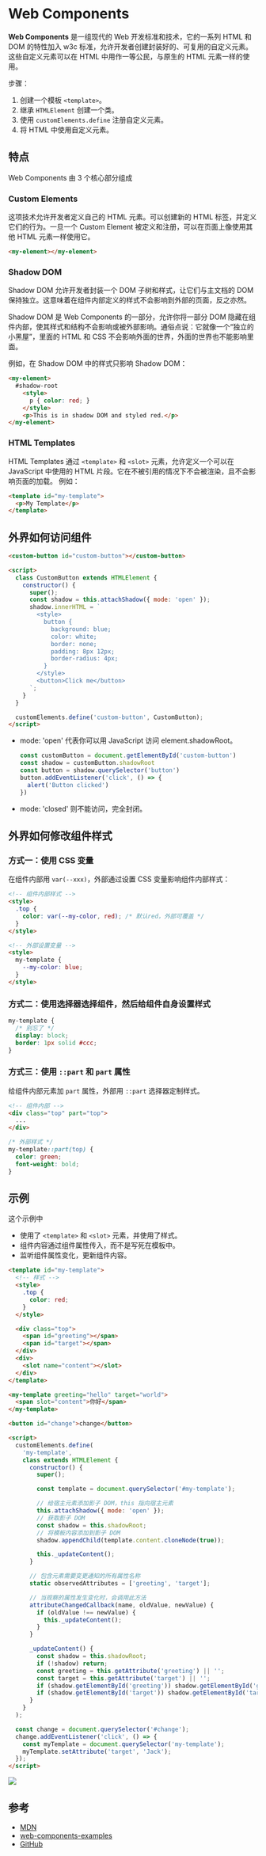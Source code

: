 # Web Components

**Web Components** 是一组现代的 Web 开发标准和技术，它的一系列 HTML 和 DOM 的特性加入 w3c 标准，允许开发者创建封装好的、可复用的自定义元素。这些自定义元素可以在 HTML 中用作一等公民，与原生的 HTML 元素一样的使用。

步骤：

1. 创建一个模板 `<template>`。
2. 继承 `HTMLElement` 创建一个类。
3. 使用 `customElements.define` 注册自定义元素。
4. 将 HTML 中使用自定义元素。

## 特点

Web Components 由 3 个核心部分组成

### Custom Elements

这项技术允许开发者定义自己的 HTML 元素。可以创建新的 HTML 标签，并定义它们的行为。一旦一个 Custom Element 被定义和注册，可以在页面上像使用其他 HTML 元素一样使用它。

```html
<my-element></my-element>
```

### Shadow DOM

Shadow DOM 允许开发者封装一个 DOM 子树和样式，让它们与主文档的 DOM 保持独立。这意味着在组件内部定义的样式不会影响到外部的页面，反之亦然。

Shadow DOM 是 Web Components 的一部分，允许你将一部分 DOM 隐藏在组件内部，使其样式和结构不会影响或被外部影响。通俗点说：它就像一个“独立的小黑屋”，里面的 HTML 和 CSS 不会影响外面的世界，外面的世界也不能影响里面。

例如，在 Shadow DOM 中的样式只影响 Shadow DOM：

```html
<my-element>
  #shadow-root
    <style>
      p { color: red; }
    </style>
    <p>This is in shadow DOM and styled red.</p>
</my-element>
```

### HTML Templates

HTML Templates 通过 `<template>` 和 `<slot>` 元素，允许定义一个可以在 JavaScript 中使用的 HTML 片段。它在不被引用的情况下不会被渲染，且不会影响页面的加载。 例如：

```html
<template id="my-template">
  <p>My Template</p>
</template>
```

## 外界如何访问组件

```html
<custom-button id="custom-button"></custom-button>

<script>
  class CustomButton extends HTMLElement {
    constructor() {
      super();
      const shadow = this.attachShadow({ mode: 'open' });
      shadow.innerHTML = `
        <style>
          button {
            background: blue;
            color: white;
            border: none;
            padding: 8px 12px;
            border-radius: 4px;
          }
        </style>
        <button>Click me</button>
      `;
    }
  }

  customElements.define('custom-button', CustomButton);
</script>
```

- mode: 'open' 代表你可以用 JavaScript 访问 element.shadowRoot。
  ```js
  const customButton = document.getElementById('custom-button')
  const shadow = customButton.shadowRoot
  const button = shadow.querySelector('button')
  button.addEventListener('click', () => {
    alert('Button clicked')
  })
  ```

- mode: 'closed' 则不能访问，完全封闭。

## 外界如何修改组件样式

### 方式一：使用 CSS 变量

在组件内部用 `var(--xxx)`，外部通过设置 CSS 变量影响组件内部样式：

```html
<!-- 组件内部样式 -->
<style>
  .top {
    color: var(--my-color, red); /* 默认red，外部可覆盖 */
  }
</style>
```

```html
<!-- 外部设置变量 -->
<style>
  my-template {
    --my-color: blue;
  }
</style>
```

### 方式二：使用选择器选择组件，然后给组件自身设置样式

```css
my-template {
  /* 别忘了 */
  display: block;
  border: 1px solid #ccc;
}
```

### 方式三：使用 `::part` 和 `part` 属性

给组件内部元素加 `part` 属性，外部用 `::part` 选择器定制样式。

```html
<!-- 组件内部 -->
<div class="top" part="top">
  ...
</div>
```

```css
/* 外部样式 */
my-template::part(top) {
  color: green;
  font-weight: bold;
}
```

## 示例

这个示例中

- 使用了 `<template>` 和 `<slot>` 元素，并使用了样式。
- 组件内容通过组件属性传入，而不是写死在模板中。
- 监听组件属性变化，更新组件内容。

```html
<template id="my-template">
  <!-- 样式 -->
  <style>
    .top {
      color: red;
    }
  </style>

  <div class="top">
    <span id="greeting"></span>
    <span id="target"></span>
  </div>
  <div>
    <slot name="content"></slot>
  </div>
</template>

<my-template greeting="hello" target="world">
  <span slot="content">你好</span>
</my-template>

<button id="change">change</button>

<script>
  customElements.define(
    'my-template',
    class extends HTMLElement {
      constructor() {
        super();

        const template = document.querySelector('#my-template');

        // 给宿主元素添加影子 DOM，this 指向宿主元素
        this.attachShadow({ mode: 'open' });
        // 获取影子 DOM
        const shadow = this.shadowRoot;
        // 将模板内容添加到影子 DOM
        shadow.appendChild(template.content.cloneNode(true));

        this._updateContent();
      }

      // 包含元素需要变更通知的所有属性名称
      static observedAttributes = ['greeting', 'target'];

      // 当观察的属性发生变化时，会调用此方法
      attributeChangedCallback(name, oldValue, newValue) {
        if (oldValue !== newValue) {
          this._updateContent();
        }
      }

      _updateContent() {
        const shadow = this.shadowRoot;
        if (!shadow) return;
        const greeting = this.getAttribute('greeting') || '';
        const target = this.getAttribute('target') || '';
        if (shadow.getElementById('greeting')) shadow.getElementById('greeting').textContent = greeting + (greeting ? ', ' : '');
        if (shadow.getElementById('target')) shadow.getElementById('target').textContent = target;
      }
    }
  );

  const change = document.querySelector('#change');
  change.addEventListener('click', () => {
    const myTemplate = document.querySelector('my-template');
    myTemplate.setAttribute('target', 'Jack');
  });
</script>
```

![](https://image.newarea.site/2025-07-09_11-02-37.png)

## 参考

- [MDN](https://developer.mozilla.org/zh-CN/docs/Web/API/Web_components)
- [web-components-examples](https://mdn.github.io/web-components-examples/)
- [GitHub](https://github.com/mdn/web-components-examples/tree/main)
